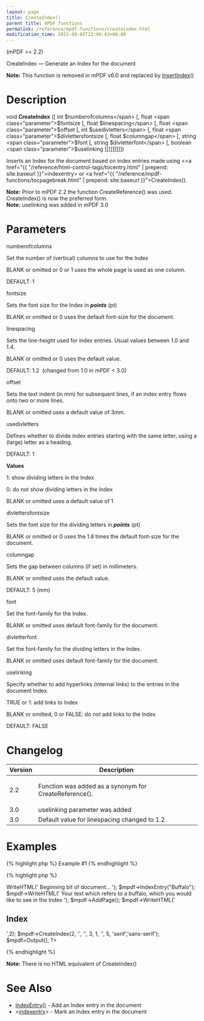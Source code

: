 ```yaml
---
layout: page
title: CreateIndex()
parent_title: mPDF functions
permalink: /reference/mpdf-functions/createindex.html
modification_time: 2015-08-05T12:00:43+00:00
---
```


(mPDF &gt;= 2.2)

CreateIndex — Generate an Index for the document

<div class="alert alert-info" role="alert"><strong>Note:</strong> This function is removed in mPDF v6.0 and replaced by <a href="{{ "/reference/mpdf-functions/insertindex.html" | prepend: site.baseurl }}">InsertIndex</a>()</div>

# Description

void <b>CreateIndex</b> ([ int <span class="parameter">$numberofcolumns</span> [, float <span class="parameter">$fontsize</span> [, float <span class="parameter">$linespacing</span> [, float <span class="parameter">$offset</span> [, int <span class="parameter">$usedivletters</span> [, float <span class="parameter">$divlettersfontsize</span> [, float <span class="parameter">$columngap</span> [, string <span class="parameter">$font</span> [, string <span class="parameter">$divletterfont</span> [, boolean <span class="parameter">$uselinking</span> ]]]]]]]]])

Inserts an Index for the document based on index entries made using &lt;<a href="{{ "/reference/html-control-tags/tocentry.html" | prepend: site.baseurl }}">indexentry</a>&gt; or <a href="{{ "/reference/mpdf-functions/tocpagebreak.html" | prepend: site.baseurl }}">CreateIndex()</a>.

<div class="alert alert-info" role="alert"><strong>Note:</strong> Prior to mPDF 2.2 the function CreateReference() was used. CreateIndex() is now the preferred form.</div>

<div class="alert alert-info" role="alert"><strong>Note:</strong> <span class="parameter">uselinking</span> was added in mPDF 3.0</div>

# Parameters

<span class="parameter">numberofcolumns</span>

Set the number of (vertical) columns to use for the Index

<span class="smallblock">BLANK</span>&nbsp;or omitted or 0 or 1 uses the whole page is used as one column.

<span class="smallblock">DEFAULT</span>: 1

<span class="parameter">fontsize</span>

Sets the font size for the Index in <b><i>points</i></b> (pt)

<span class="smallblock">BLANK</span>&nbsp;or omitted or 0 uses the default font-size for the document.

<span class="parameter">linespacing</span>

Sets the line-height used for index entries. Usual values between 1.0 and 1.4.

<span class="smallblock">BLANK</span>&nbsp;or omitted or 0 uses the default value.

<span class="smallblock">DEFAULT</span>: 1.2&nbsp; (changed from 1.0 in mPDF &lt; 3.0)

<span class="parameter">offset</span>

Sets the text indent&nbsp;(in mm) for subsequent&nbsp;lines, if an index entry flows onto&nbsp;two or more lines.

<span class="smallblock">BLANK</span>&nbsp;or omitted uses a default value of 3mm.

<span class="parameter">usedivletters</span>

Defines whether to divide index entries starting with the same letter, using a (large) letter as a heading.

<span class="smallblock">DEFAULT</span>: 1

<b>Values</b>

1: show dividing letters in the Index

0: do not show dividing letters in the Index

<span class="smallblock">BLANK</span>&nbsp;or omitted uses a default value of 1

<span class="parameter">divlettersfontsize</span>

Sets the font size for the dividing letters in <b><i>points</i></b> (pt)

<span class="smallblock">BLANK</span>&nbsp;or omitted or 0 uses the 1.8 times the default font-size for the document.

<span class="parameter">columngap</span>

Sets the gap between columns (if set) in millimeters.

<span class="smallblock">BLANK</span>&nbsp;or omitted uses the default value.

<span class="smallblock">DEFAULT</span>: 5 (mm)

<span class="parameter">font </span>

Set the font-family for the Index.

<span class="smallblock">BLANK</span>&nbsp;or omitted uses default font-family for the document.

<span class="parameter">divletterfont </span>

Set the font-family for the dividing letters in the Index.

<span class="smallblock">BLANK</span>&nbsp;or omitted uses default font-family for the document.

<span class="parameter">uselinking</span>

Specify whether to add hyperlinks (internal links) to the entries in the document Index.

<span class="smallblock">TRUE</span> or 1: add links to Index

<span class="smallblock">BLANK</span>&nbsp;or omitted, 0 or <span class="smallblock">FALSE</span>: do not add links to the Index

<span class="smallblock">DEFAULT</span>: <span class="smallblock">FALSE</span>

# Changelog

<table class="table"> <thead>
<tr> <th>Version</th><th>Description</th> </tr>
</thead> <tbody>
<tr>
<td>2.2</td>
<td>

Function was added as a synonym for CreateReference().

</td>
</tr>
<tr>
<td>3.0</td>
<td><span class="parameter">uselinking</span> parameter was added</td>
</tr>
<tr>
<td>3.0</td>
<td>Default value for <span class="parameter">linespacing</span> changed to 1.2</td>
</tr>
</tbody> </table>

# Examples

{% highlight php %}
Example #1
{% endhighlight %}

{% highlight php %}
<?php

$mpdf = new mPDF();

$mpdf->WriteHTML('
Beginning bit of document...
');

$mpdf->IndexEntry("Buffalo");

$mpdf->WriteHTML('
Your text which refers to a buffalo, which you would like to see in the Index
');

$mpdf->AddPage();

$mpdf->WriteHTML('<h2>Index</h2>',2);

$mpdf->CreateIndex(2, '', '', 3, 1, '', 5, 'serif','sans-serif');

$mpdf=Output();

?>
{% endhighlight %}

<div class="alert alert-info" role="alert"><strong>Note:</strong> There is no HTML equivalent of CreateIndex()</div>

# See Also

<ul>
<li class="manual_boxlist"><a href="{{ "/reference/mpdf-functions/indexentry.html" | prepend: site.baseurl }}">IndexEntry()</a> - Add an Index entry in the document </li>
<li class="manual_boxlist">&lt;<a href="{{ "/reference/html-control-tags/tocentry.html" | prepend: site.baseurl }}">indexentry</a>&gt; - Mark an Index entry in the document </li>
</ul>
